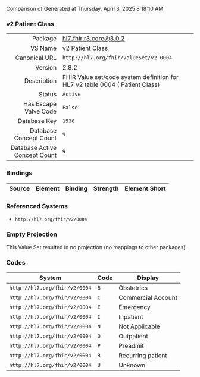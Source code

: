Comparison of 
Generated at Thursday, April 3, 2025 8:18:10 AM

### v2 Patient Class

|      |     |
| ---: | --- |
| Package | hl7.fhir.r3.core@3.0.2 |
| VS Name | v2 Patient Class |
| Canonical URL | `http://hl7.org/fhir/ValueSet/v2-0004` |
| Version | 2.8.2 |
| Description | FHIR Value set/code system definition for HL7 v2 table 0004 ( Patient Class) |
| Status | `Active` |
| Has Escape Valve Code | `False` |
| Database Key | `1538` |
| Database Concept Count | `9` |
| Database Active Concept Count | `9` |
### Bindings

| Source | Element | Binding | Strength | Element Short |
| ------ | ------- | ------- | -------- | ------------- |

### Referenced Systems

* `http://hl7.org/fhir/v2/0004`
### Empty Projection

This Value Set resulted in no projection (no mappings to other packages).

### Codes

| System | Code | Display |
| ------ | ---- | ------- |
| `http://hl7.org/fhir/v2/0004` | `B` | Obstetrics |
| `http://hl7.org/fhir/v2/0004` | `C` | Commercial Account |
| `http://hl7.org/fhir/v2/0004` | `E` | Emergency |
| `http://hl7.org/fhir/v2/0004` | `I` | Inpatient |
| `http://hl7.org/fhir/v2/0004` | `N` | Not Applicable |
| `http://hl7.org/fhir/v2/0004` | `O` | Outpatient |
| `http://hl7.org/fhir/v2/0004` | `P` | Preadmit |
| `http://hl7.org/fhir/v2/0004` | `R` | Recurring patient |
| `http://hl7.org/fhir/v2/0004` | `U` | Unknown |
